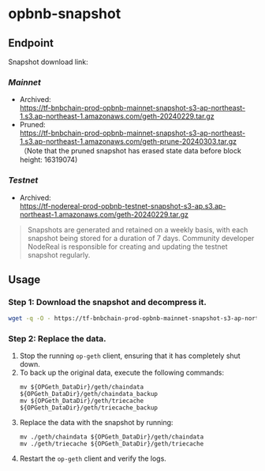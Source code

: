 # opbnb-snapshot

## Endpoint

Snapshot download link:
### *Mainnet*
- Archived:  
https://tf-bnbchain-prod-opbnb-mainnet-snapshot-s3-ap-northeast-1.s3.ap-northeast-1.amazonaws.com/geth-20240229.tar.gz
- Pruned:  
https://tf-bnbchain-prod-opbnb-mainnet-snapshot-s3-ap-northeast-1.s3.ap-northeast-1.amazonaws.com/geth-prune-20240303.tar.gz  
（Note that the pruned snapshot has erased state data before block height: 16319074)
### *Testnet*
- Archived:  
https://tf-nodereal-prod-opbnb-testnet-snapshot-s3-ap.s3.ap-northeast-1.amazonaws.com/geth-20240229.tar.gz


> Snapshots are generated and retained on a weekly basis, with each snapshot being stored for a duration of 7 days. Community developer NodeReal is responsible for creating and updating the testnet snapshot regularly.

## Usage

### Step 1: Download the snapshot and decompress it.

```bash
wget -q -O - https://tf-bnbchain-prod-opbnb-mainnet-snapshot-s3-ap-northeast-1.s3.ap-northeast-1.amazonaws.com/geth-20231012.tar.gz | tar -xvf -
```

### Step 2: Replace the data.

1. Stop the running `op-geth` client, ensuring that it has completely shut down.
2. To back up the original data, execute the following commands:
    ```
    mv ${OPGeth_DataDir}/geth/chaindata ${OPGeth_DataDir}/geth/chaindata_backup
    mv ${OPGeth_DataDir}/geth/triecache ${OPGeth_DataDir}/geth/triecache_backup
    ```
3. Replace the data with the snapshot by running:
    ```
    mv ./geth/chaindata ${OPGeth_DataDir}/geth/chaindata
    mv ./geth/triecache ${OPGeth_DataDir}/geth/triecache
    ```
4. Restart the `op-geth` client and verify the logs.
